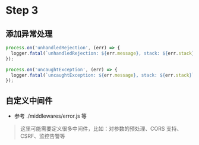 # Step 3

## 添加异常处理
```js
process.on('unhandledRejection', (err) => {
  logger.fatal(`unhandledRejection: ${err.message}, stack: ${err.stack}`);
});

process.on('uncaughtException', (err) => {
  logger.fatal(`uncaughtException: ${err.message}, stack: ${err.stack}`);
});
```

## 自定义中间件
+ 参考 ./middlewares/error.js 等

> 这里可能需要定义很多中间件，比如：对参数的预处理、CORS 支持、CSRF、监控告警等

